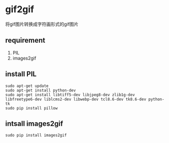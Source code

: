 # gif2gif
将gif图片转换成字符画形式的gif图片  
## requirement
1. PIL
2. images2gif  

## install PIL 
```
sudo apt-get update
sudo apt-get install python-dev
sudo apt-get install libtiff5-dev libjpeg8-dev zlib1g-dev libfreetype6-dev liblcms2-dev libwebp-dev tcl8.6-dev tk8.6-dev python-tk
sudo pip install pillow

```  

## intsall images2gif
```
sudo pip install images2gif
```



